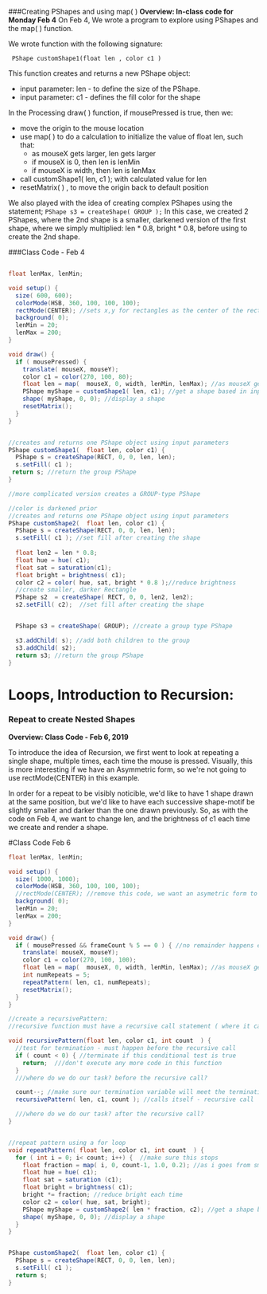 ###Creating PShapes and using map( )
**Overview: In-class code for Monday Feb 4** 
On Feb 4, We wrote a program to explore using PShapes and the map( ) function.  

We wrote function with the following signature:
 
 ` PShape customShape1(float len , color c1 )` 
 
 This function creates and returns a new PShape object:
   
   - input parameter: len - to define the size of the PShape.
   - input parameter: c1 - defines the fill color for the shape
 
In the Processing draw( ) function, if mousePressed is true, then we:
   - move the origin to the mouse location
   - use map( ) to do a calculation to initialize the value of float len, such that:
     - as mouseX gets larger, len gets larger 
     - if mouseX is 0, then len is lenMin
     - if mouseX is width, then len is lenMax
   - call customShape1(  len, c1 ); with calculated value for len 
   - resetMatrix( ) , to move the origin back to default position
    
 We also played with the idea of creating complex PShapes using the statement; `PShape s3 = createShape( GROUP );`
In this case, we created 2 PShapes, where the 2nd shape is a smaller, darkened version of the first shape, where we simply multiplied: len * 0.8, bright * 0.8, before using to create the 2nd shape.

###Class Code - Feb 4

```java

float lenMax, lenMin;

void setup() {
  size( 600, 600);
  colorMode(HSB, 360, 100, 100, 100);
  rectMode(CENTER); //sets x,y for rectangles as the center of the rectangle
  background( 0);
  lenMin = 20;
  lenMax = 200;
}

void draw() {
  if ( mousePressed) {
    translate( mouseX, mouseY);
    color c1 = color(270, 100, 80);
    float len = map(  mouseX, 0, width, lenMin, lenMax); //as mouseX gets bigger, len gets bigger
    PShape myShape = customShape1( len, c1); //get a shape based in input values: float len, color c1
    shape( myShape, 0, 0); //display a shape
    resetMatrix();
  }
}


//creates and returns one PShape object using input parameters
PShape customShape1(  float len, color c1) {
  PShape s = createShape(RECT, 0, 0, len, len);
  s.setFill( c1 );
 return s; //return the group PShape
}

//more complicated version creates a GROUP-type PShape

//color is darkened prior
//creates and returns one PShape object using input parameters
PShape customShape2(  float len, color c1) {
  PShape s = createShape(RECT, 0, 0, len, len);
  s.setFill( c1 ); //set fill after creating the shape
  
  float len2 = len * 0.8;
  float hue = hue( c1);
  float sat = saturation(c1);
  float bright = brightness( c1);
  color c2 = color( hue, sat, bright * 0.8 );//reduce brightness
  //create smaller, darker Rectangle
  PShape s2  = createShape( RECT, 0, 0, len2, len2);
  s2.setFill( c2);  //set fill after creating the shape


  PShape s3 = createShape( GROUP); //create a group type PShape

  s3.addChild( s); //add both children to the group
  s3.addChild( s2);
  return s3; //return the group PShape
}


```

# Loops, Introduction to Recursion:  
### Repeat to create Nested Shapes

**Overview: Class Code - Feb 6, 2019**

To introduce the idea of Recursion, we first went to look at repeating a single shape, multiple times, each time the mouse is pressed.  Visually, this is more interesting if we have an Asymmetric form, so we're not going to use rectMode(CENTER) in this example. 

In order for a repeat to be visibly noticible, we'd like to have 1 shape drawn at the same position, but we'd like to have each successive shape-motif be slightly smaller and darker than the one drawn previously.  So, as with the code on Feb 4, we want to change len, and the brightness of c1 each time we create and render a shape.


#Class Code Feb 6
```java
float lenMax, lenMin;

void setup() {
  size( 1000, 1000);
  colorMode(HSB, 360, 100, 100, 100);
  //rectMode(CENTER); //remove this code, we want an asymetric form to create interesting patterns
  background( 0);
  lenMin = 20;
  lenMax = 200;
}

void draw() {
  if ( mousePressed && frameCount % 5 == 0 ) { //no remainder happens every 10 frames
    translate( mouseX, mouseY);
    color c1 = color(270, 100, 100);
    float len = map(  mouseX, 0, width, lenMin, lenMax); //as mouseX gets bigger, len gets bigger
    int numRepeats = 5;
    repeatPattern( len, c1, numRepeats);
    resetMatrix();
  }
}

//create a recursivePattern: 
//recursive function must have a recursive call statement ( where it calls itself)

void recursivePattern(float len, color c1, int count  ) {
  //test for termination - must happen before the recursive call
  if ( count < 0) { //terminate if this conditional test is true
    return;  ///don't execute any more code in this function
  }
  ///where do we do our task? before the recursive call?

  count--; //make sure our termination variable will meet the termination stop condition
  recursivePattern( len, c1, count ); //calls itself - recursive call

  ///where do we do our task? after the recursive call?
}


//repeat pattern using a for loop
void repeatPattern( float len, color c1, int count  ) {
  for ( int i = 0; i< count; i++) {  //make sure this stops
    float fraction = map( i, 0, count-1, 1.0, 0.2); //as i goes from small to big, len should go from big to small
    float hue = hue( c1);
    float sat = saturation (c1);
    float bright = brightness( c1);
    bright *= fraction; //reduce bright each time 
    color c2 = color( hue, sat, bright);
    PShape myShape = customShape2( len * fraction, c2); //get a shape based in input values: float len, color c1
    shape( myShape, 0, 0); //display a shape
  }
}


PShape customShape2(  float len, color c1) {
  PShape s = createShape(RECT, 0, 0, len, len);
  s.setFill( c1 );
  return s;
}


```


